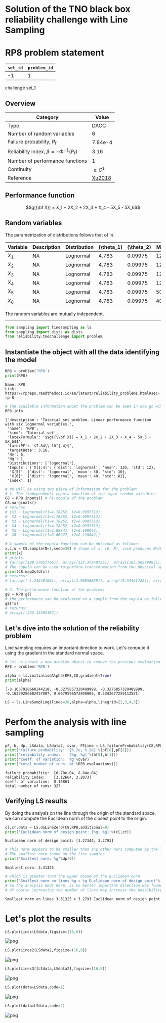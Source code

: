 # Solution of the TNO black box reliability challenge with Line Sampling

# RP8 problem statement

| `set_id` | `problem_id` |
| -------- | ------------ |
| -1       | 1            |

challenge set_1

## Overview

| Category                                              | Value          |
| ----------------------------------------------------- | ---------------|
| Type                                                  | DACC           |
| Number of random variables                            | 6              |
| Failure probability, $P_\mathrm{f}$                   | 7.84e-4        |
| Reliability index, $\beta=-\Phi^{-1}(P_\mathrm{f})$   | 3.16           |
| Number of performance functions                       | 1              |
| Continuity                                            | $\geq C^1$     |
| Reference                                             | [Xu2018]       |

## Performance function

$$g({\bf X}) = X_1 + 2X_2 + 2X_3 + X_4 - 5X_5 - 5X_6$$

## Random variables

The parametrization of distributions follows that of in.

| Variable  | Description | Distribution    | \(\\theta_1\) | \(\\theta_2\)| Mean     | Std     |
| --------- | ----------- | ----------------| ------------- | ------------ | -------- | --------| 
| $X_1$     | NA          |  Lognormal      | 4.783         | 0.09975      | 120.0    | 12.0    |
| $X_2$     | NA          |  Lognormal      | 4.783         | 0.09975      | 120.0    | 12.0    |
| $X_3$     | NA          |  Lognormal      | 4.783         | 0.09975      | 120.0    | 12.0    |
| $X_4$     | NA          |  Lognormal      | 4.783         | 0.09975      | 120.0    | 12.0    |
| $X_5$     | NA          |  Lognormal      | 4.783         | 0.09975      | 50.0     | 10.0    |
| $X_6$     | NA          |  Lognormal      | 4.783         | 0.09975      | 40.0     | 8.0     |

The random variables are mutually independent.

<hr>

[Xu2018]: https://rprepo.readthedocs.io/en/latest/references.html#xu2018


```python
from sampling import linesampling as ls
from sampling import dists as dists
from reliability.tnochallenge import problem
```

## Instantiate the object with all the data identifying the model


```python
RP8 = problem('RP8')
print(RP8)
```

    Name: RP8
    Link: https://rprepo.readthedocs.io/en/latest/reliability_problems.html#sec-rp-8



```python
# The available information about the problem can be seen in one go with
RP8.info
```




    {'description': 'Tutorial set problem. Linear performance function with six lognormal variables.',
     'name': 'RP8',
     'kind': 'Tutorial set',
     'latexFormula': '$$g({\\bf X}) = X_1 + 2X_2 + 2X_3 + X_4 - 5X_5 - 5X_6$$',
     'latexPF': '$7.84\\ 10^{-4}$',
     'targetBeta': 3.16,
     'Nv': 6,
     'Ng': 1,
     'Distributions': ['lognormal'],
     'Inputs': {'X[1:4]': {'dist': 'lognormal', 'mean': 120, 'std': 12},
      'X[5]': {'dist': 'lognormal', 'mean': 50, 'std': 10},
      'X[6]': {'dist': 'lognormal', 'mean': 40, 'std': 8}},
     'index': 1}




```python
# We will be using two piece of information for the problem:
# 1. The (independent) copula function of the input random vairables
C8 = RP8.inputs() # Pi-copula of the problem
C8.marginals()
# returns 
# (X1 ~ Lognormal(t1=4.78252, t2=0.0997513),
#  X2 ~ Lognormal(t1=4.78252, t2=0.0997513),
#  X3 ~ Lognormal(t1=4.78252, t2=0.0997513),
#  X4 ~ Lognormal(t1=4.78252, t2=0.0997513),
#  X5 ~ Lognormal(t1=3.89241, t2=0.198042),
#  X6 ~ Lognormal(t1=3.66927, t2=0.198042))
```



```python
# A sample of the copula function can be obtained as follows:
x,z,u = C8.sample(N=1,seed=30) # shape of x: (6, N), void produces N=100 samples  
print(x) 
# prints:  
# [array([120.57857706]), array([125.37349755]), array([105.56579493]), array([125.6978498]), array([47.80327458]), array([38.43929189])]
# The copula can be used to perform transformation from the physical space X to the standard normal space Z
print(C8.map2std(x))
# returns:
# [array([-1.21348165]), array([1.96858688]), array([0.54451422]), array([-1.36668842]), array([1.30673409]), array([0.14566481])]
```


```python
# 2. The performance function of the problem:
g8 = RP8.g()
# the performance can be evaluated on a sample from the copula as follows:
g8(*x)
# returns:
# array([-233.33485107])
```


## Let's dive into the solution of the reliability problem

Line sampling requires an important direction to work. Let's compute it using the gradient in the standard normal space.


```python
# Let us create a new problem object to remove the previous evaluation from the total count of model's evaluations.
RP8 = problem('RP8')
```


```python
alpha = ls.initialiseAlpha(RP8,C8,gradient=True)
print(alpha)
```

    [-0.1637928660244218, -0.3275857320489999, -0.3275857320489999, -0.16379286602457807, 0.6679596573890065, 0.5343677259112521]



```python
LS = ls.LineSampling(lines=20,alpha=alpha,linegrid=[2,3,4,5])
```


# Perfom the analysis with line sampling


```python
pF, b, dp, LSdata, LSdata2, cvar, PFLine = LS.failureProbability(C8,RP8,additional=4,seed=7)
print('failure probability:  [%.2e, %.2e]'%(pF[0],pF[1]))
print('reliability index:    [%g, %g]'%(b[0],b[1]))
print('coeff. of variation:  %g'%cvar)
print('total number of runs: %i'%RP8.evaluations())
```

    failure probability:  [6.70e-04, 8.84e-04]
    reliability index:    [3.12664, 3.2073]
    coeff. of variation:  0.16861
    total number of runs: 327




## Verifying LS results

By doing the analysis on the line through the origin of the standard space, we can compute the Euclidean norm of the closest point to the origin.


```python
cl,cr,data = LS.doLineZero(C8,RP8,additional=9)
print('Euclidean norm of design point: [%g, %g]'%(cl,cr))
```

    Euclidean norm of design point: [3.27344, 3.2793]



```python
# This norm appears to be smaller than any other nors computed by the line sampling anlysis
# The smallest norm found on the line samples 
print('Smallest norm: %g'%dp[0])
```

    Smallest norm: 3.31325



```python
# which is greater than the upper bound of the Euclidean norm 
print('Smallest norm on lines %g > %g Euclidean norm of design point'%(dp[0],cr))
# So the analysis ends here, as no better important direction was found during the analysis. 
# Of course increasing the number of lines may increase the possibility to find a better direction.
```

    Smallest norm on lines 3.31325 > 3.2793 Euclidean norm of design point


# Let's plot the results


```python
LS.plotLines(LSdata,figsize=(16,8))
```


![png](reliability_TNO_RP8/output_25_0.png)



```python
LS.plotLines2(LSdata2,figsize=(16,8))
```


![png](reliability_TNO_RP8/output_26_0.png)



```python
LS.plotLines3([LSdata,LSdata2],figsize=(16,8))
```


![png](reliability_TNO_RP8/output_27_0.png)



```python
LS.plot(data=LSdata,code=1)
```


![png](reliability_TNO_RP8/output_28_0.png)



```python
LS.plot(data=LSdata,code=2)
```


![png](reliability_TNO_RP8/output_29_0.png)



```python

```
